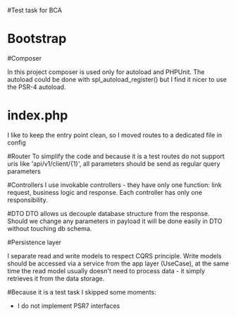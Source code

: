 #Test task for BCA

# Bootstrap


#Composer

In this project composer is used only for autoload and PHPUnit. The autoload could be done with spl_autoload_register()
but I find it nicer to use the PSR-4 autoload.

# index.php

I like to keep the entry point clean, so I moved routes to a dedicated file in config

#Router
To simplify the code and because it is a test routes do not support uris like 'api/v1/client/{1}', all parameters 
should be send as regular query parameters 

#Controllers
I use invokable controllers - they have only one function: link request, business logic and response.
Each controller has only one responsibility.

#DTO
DTO allows us decouple database structure from the response. Should we change any parameters in payload it will be done 
easily in DTO without touching db schema.

#Persistence layer

I separate read and write models to respect CQRS principle.
Write models should be accessed via a service from the app layer (UseCase), at the same time the read model usually 
doesn't need to process data - it simply retrieves it from the data storage. 

#Because it is a test task I skipped some moments: 
- I do not implement PSR7 interfaces